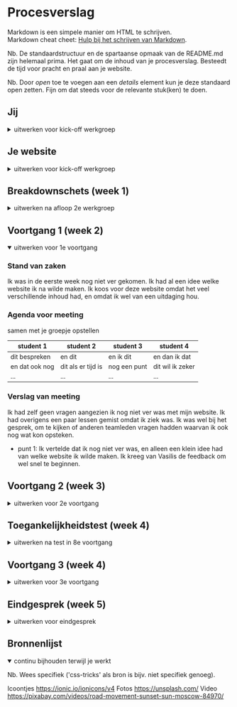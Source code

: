 # Procesverslag
Markdown is een simpele manier om HTML te schrijven.  
Markdown cheat cheet: [Hulp bij het schrijven van Markdown](https://github.com/adam-p/markdown-here/wiki/Markdown-Cheatsheet).

Nb. De standaardstructuur en de spartaanse opmaak van de README.md zijn helemaal prima. Het gaat om de inhoud van je procesverslag. Besteedt de tijd voor pracht en praal aan je website.

Nb. Door *open* toe te voegen aan een *details* element kun je deze standaard open zetten. Fijn om dat steeds voor de relevante stuk(ken) te doen.





## Jij

<details>
<summary>uitwerken voor kick-off werkgroep</summary>

### Auteur:
Brent Duineveld

#### Je startniveau:
Blauw

#### Je focus:
Surface plane, al hoewel is mijn website volledig responsive.
 
</details>





## Je website

<details>
<summary>uitwerken voor kick-off werkgroep</summary>

### Je opdracht:
https://brentjeh.github.io/blokweb/

#### Screenshot(s) van de eerste pagina (small screen): 
Homepage  
<img src="images/screenshot_homepage.png" width="375px" alt="De homepage. Hier zie je alle color palettes waar je uit kan kiezen.">

#### Screenshot(s) van de tweede pagina (small screen):
Color Palette Page 
<img src="images/screenshot_colorpalettepage.png" width="375px" alt="Pagina als je op een color palette hebt geklikt via de homepage. Hier zie je de voledige color palette.">
 
</details>



## Breakdownschets (week 1)

<details>
<summary>uitwerken na afloop 2e werkgroep</summary>

### de hele pagina: 
<img src="images/dummy-plaatje.jpg" width="375px" alt="breakdown van de hele pagina">

### dynamisch deel (bijv menu): 
<img src="images/dummy-plaatje.jpg" width="375px" alt="breakdown van een dynamisch deel">

### wellicht nog een dynamisch deel (bijv filter): 
<img src="images/dummy-plaatje.jpg" width="375px" alt="breakdown van nog een dynamisch deel">

</details>





## Voortgang 1 (week 2)

<details open>
<summary>uitwerken voor 1e voortgang</summary>

### Stand van zaken
Ik was in de eerste week nog niet ver gekomen. Ik had al een idee welke website ik na wilde maken. Ik koos voor deze website omdat het veel verschillende inhoud had, en omdat ik wel van een uitdaging hou. 


### Agenda voor meeting
samen met je groepje opstellen

| student 1      | student 2          | student 3    | student 4        |
| ---            | ---                | ---          | ---              |
| dit bespreken  | en dit             | en ik dit    | en dan ik dat    |
| en dat ook nog | dit als er tijd is | nog een punt | dit wil ik zeker |
| ...            | ...                | ...          | ...              |


### Verslag van meeting
Ik had zelf geen vragen aangezien ik nog niet ver was met mijn website. Ik had overigens een paar lessen gemist omdat ik ziek was. Ik was wel bij het gesprek, om te kijken of anderen teamleden vragen hadden waarvan ik ook nog wat kon opsteken.

- punt 1: Ik vertelde dat ik nog niet ver was, en alleen een klein idee had van welke website ik wilde maken. Ik kreeg van Vasilis de feedback om wel snel te beginnen.

</details>





## Voortgang 2 (week 3)

<details>
<summary>uitwerken voor 2e voortgang</summary>

### Stand van zaken
Ik begon met het maken van mijn website. Ik had voor een groot deel al de HTML en CSS voor de homepage klaar. 


### Agenda voor meeting
samen met je groepje opstellen

| student 1      | student 2          | student 3    | student 4        |
| ---            | ---                | ---          | ---              |
| dit bespreken  | en dit             | en ik dit    | en dan ik dat    |
| en dat ook nog | dit als er tijd is | nog een punt | dit wil ik zeker |
| ...            | ...                | ...          | ...              |


### Verslag van meeting
hier na afloop snel de uitkomsten van de meeting vastleggen

- punt 1
- punt 2
- nog een punt
- ...

</details>





## Toegankelijkheidstest (week 4)

<details>
<summary>uitwerken na test in 8e voortgang</summary>

### Bevindingen
Lijst met je bevindingen die in de test naar voren kwamen:

#### Titel eerste bevinding
Hier korte omschrijving (met indien nodig een afbeelding)

Hier een omschrijving van hoe het opgelost kan worden (met indien nodig een afbeelding)


#### Titel tweede bevinding. 
Hier korte omschrijving (met indien nodig een afbeelding)

Hier een omschrijving van hoe het opgelost kan worden (met indien nodig een afbeelding)


#### Titel volgende bevinding. 
Hier korte omschrijving (met indien nodig een afbeelding)

Hier een omschrijving van hoe het opgelost kan worden (met indien nodig een afbeelding)


#### Titel nog een bevinding. 
Hier korte omschrijving (met indien nodig een afbeelding)

Hier een omschrijving van hoe het opgelost kan worden (met indien nodig een afbeelding)

</details>





## Voortgang 3 (week 4)

<details>
<summary>uitwerken voor 3e voortgang</summary>

### Stand van zaken
hier dit ging goed & dit was lastig (neem ook screenshots op van delen van je website en code)


### Agenda voor meeting
samen met je groepje opstellen

| student 1      | student 2          | student 3    | student 4        |
| ---            | ---                | ---          | ---              |
| dit bespreken  | en dit             | en ik dit    | en dan ik dat    |
| en dat ook nog | dit als er tijd is | nog een punt | dit wil ik zeker |
| ...            | ...                | ...          | ...              |


### Verslag van meeting
hier na afloop snel de uitkomsten van de meeting vastleggen

- punt 1
- punt 2
- nog een punt
- ...

</details>





## Eindgesprek (week 5)

<details>
<summary>uitwerken voor eindgesprek</summary>

### Stand van zaken
Wat minder goed ging is dat ik mijn tijd slecht gepland had. Uiteindelijk heb ik wel mijn website af kunnen maken en heb ik de surface plane kunnen uitbreiden. Er waren tijden tijdens het werken dat ik sneller dingen moest afraffelen, ook al waren er ook momenten waar ik rustig de tijd had om de website in elkaar te zetten. Ik heb een paar keer overnieuw moeten beginnen, wat het nog lastiger maakt, omdat ik in mijn eigen code verdwaald raakte. Ook pakte ik het responsive maken van de website niet goed aan, waardoor ik telkens tegen een nieuw probleem liep wanneer ik een ander probleem probeerde op te lossen.
 
Wat wel goed ging is dat de website natuurlijk af is. Ik heb veel geleerd, ik heb geleerd met grid te werken (wat ik persoonlijk toch fijner vind dan flexbox, omdat ik met flexbox telkens met de height van objecten aan het klooien was en met grid kon je een aspect ratio instellen, waardoor de height automatisch responsive was (het zou goed kunnen dat er ook een manier is om dit te doen met flexbox, zonder dat ik dit weet) maar toch vond ik het fijner om met grid te werken zodat je zelf ook het aantal columns en rows kon instellen). 

### Screenshot(s)

hier screenshot(s) van je eindresultaat
 
<img src="images/final_homepage1" width="375px" alt="homepage 1ste deel">
<img src="images/final_homepage2" width="375px" alt="homepage 2de deel">
<img src="images/final_homepage3" width="375px" alt="homepage 3de deel">
<img src="images/final_colorpalette" width="375px" alt="color palette">



</details>





## Bronnenlijst

<details open>
<summary>continu bijhouden terwijl je werkt</summary>

Nb. Wees specifiek ('css-tricks' als bron is bijv. niet specifiek genoeg).

Icoontjes	    https://ionic.io/ionicons/v4
Fotos		       https://unsplash.com/
Video 		      https://pixabay.com/videos/road-movement-sunset-sun-moscow-84970/

</details>
